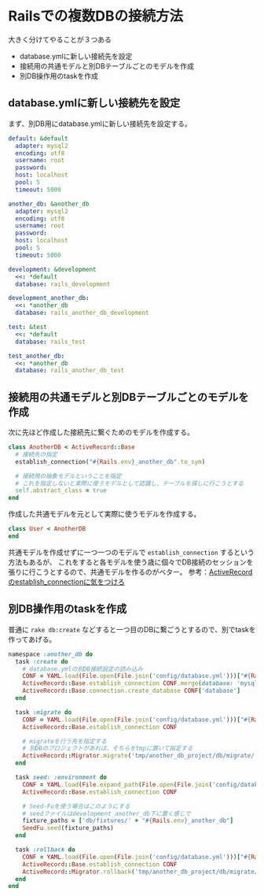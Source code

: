 # Railsでの複数DBの接続方法

大きく分けてやることが３つある

- database.ymlに新しい接続先を設定
- 接続用の共通モデルと別DBテーブルごとのモデルを作成
- 別DB操作用のtaskを作成

## database.ymlに新しい接続先を設定
まず、別DB用にdatabase.ymlに新しい接続先を設定する。

```database.yml
default: &default
  adapter: mysql2
  encoding: utf8
  username: root
  password:
  host: localhost
  pool: 5
  timeout: 5000

another_db: &another_db
  adapter: mysql2
  encoding: utf8
  username: root
  password:
  host: localhost
  pool: 5
  timeout: 5000

development: &development
  <<: *default
  database: rails_development

development_another_db:
  <<: *another_db
  database: rails_another_db_development

test: &test
  <<: *default
  database: rails_test

test_another_db:
  <<: *another_db
  database: rails_another_db_test
```

## 接続用の共通モデルと別DBテーブルごとのモデルを作成
次に先ほど作成した接続先に繋ぐためのモデルを作成する。

```another_db.rb
class AnotherDB < ActiveRecord::Base
  # 接続先の指定
  establish_connection("#{Rails.env}_another_db".to_sym)

  # 接続用の抽象モデルということを指定
  # これを指定しないと実際に使うモデルとして認識し、テーブルを探しに行こうとする
  self.abstract_class = true
end
```

作成した共通モデルを元として実際に使うモデルを作成する。

```user.rb
class User < AnotherDB
end
```

共通モデルを作成せずに一つ一つのモデルで `establish_connection` するという方法もあるが、
これをすると各モデルを使う歳に個々でDB接続のセッションを張りに行こうとするので、共通モデルを作るのがベター。
参考：[ActiveRecordのestablish_connectionに気をつけろ](http://d.hatena.ne.jp/raugisu/20120428/1335598633)

## 別DB操作用のtaskを作成
普通に `rake db:create` などすると一つ目のDBに繋ごうとするので、別でtaskを作ってあげる。

```another_db.rake
namespace :another_db do
  task :create do
    # database.ymlの別DB接続設定の読み込み
    CONF = YAML.load(File.open(File.join('config/database.yml')))["#{Rails.env}_another_db"]
    ActiveRecord::Base.establish_connection CONF.merge(database: 'mysql')
    ActiveRecord::Base.connection.create_database CONF['database']
  end

  task :migrate do
    CONF = YAML.load(File.open(File.join('config/database.yml')))["#{Rails.env}_another_db"]
    ActiveRecord::Base.establish_connection CONF

    # migrateを行う先を指定する
    # 別DBのプロジェクトがあれば、そちらをtmpに置いて指定する
    ActiveRecord::Migrator.migrate('tmp/another_db_project/db/migrate/')
  end

  task seed: :environment do
    CONF = YAML.load(File.expand_path(File.open(File.join('config/database.yml'))))["#{Rails.env}_another_db"]
    ActiveRecord::Base.establish_connection CONF

    # Seed-Fuを使う場合はこのようにする
    # seedファイルはdevelopment_another_db下に置く感じで
    fixture_paths = ['db/fixtures/' + "#{Rails.env}_another_db"]
    SeedFu.seed(fixture_paths)
  end

  task :rollback do
    CONF = YAML.load(File.open(File.join('config/database.yml')))["#{Rails.env}_another_db"]
    ActiveRecord::Base.establish_connection CONF
    ActiveRecord::Migrator.rollback('tmp/another_db_project/db/migrate/')
  end
end
```
